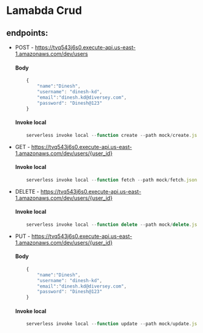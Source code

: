 # Lamabda Crud

## endpoints:
  * POST - https://tvq543j6s0.execute-api.us-east-1.amazonaws.com/dev/users
    #### Body
    ```javascript
        {
            "name":"Dinesh",
            "username": "dinesh-kd",
            "email":"dinesh.kd@diversey.com",
            "password": "Dinesh@123"
        }
    ```
    #### Invoke local
    ```javascript
        serverless invoke local --function create --path mock/create.json
    ```
  * GET - https://tvq543j6s0.execute-api.us-east-1.amazonaws.com/dev/users/{user_id}
    #### Invoke local
    ```javascript
        serverless invoke local --function fetch --path mock/fetch.json
    ```
  * DELETE - https://tvq543j6s0.execute-api.us-east-1.amazonaws.com/dev/users/{user_id}
    #### Invoke local
    ```javascript
        serverless invoke local --function delete --path mock/delete.json
    ```
  * PUT - https://tvq543j6s0.execute-api.us-east-1.amazonaws.com/dev/users/{user_id}
    #### Body
    ```javascript
        {
            "name":"Dinesh",
            "username": "dinesh-kd",
            "email":"dinesh.kd@diversey.com",
            "password": "Dinesh@123"
        }
    ```
    #### Invoke local
    ```javascript
        serverless invoke local --function update --path mock/update.json
    ```

